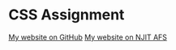 # CSS Assignment

<a href="https://aminocha93.github.io/CSS_HTML/">My website on GitHub</a>
<a href="https://web.njit.edu/~am333/css/docs/">My website on NJIT AFS</a>